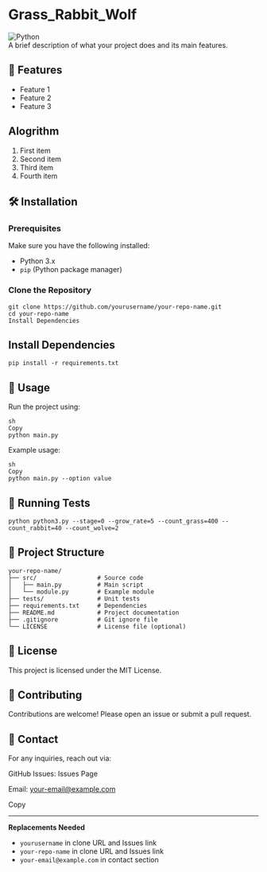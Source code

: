 # Grass_Rabbit_Wolf

![Python](https://img.shields.io/badge/Python-3.x-blue.svg)  
A brief description of what your project does and its main features.

## 📌 Features

- Feature 1  
- Feature 2  
- Feature 3  

## Alogrithm 
1. First item
2. Second item
3. Third item
4. Fourth item

## 🛠 Installation

### Prerequisites
Make sure you have the following installed:

- Python 3.x  
- `pip` (Python package manager)

### Clone the Repository
```
git clone https://github.com/yourusername/your-repo-name.git
cd your-repo-name
Install Dependencies
```
## Install Dependencies
```
pip install -r requirements.txt
```
## 🚀 Usage

Run the project using:
```
sh
Copy
python main.py
```
Example usage:
```
sh
Copy
python main.py --option value
```

## 🧪 Running Tests
```
python python3.py --stage=0 --grow_rate=5 --count_grass=400 --count_rabbit=40 --count_wolve=2 
```

## 📂 Project Structure
```
your-repo-name/
├── src/                 # Source code
│   ├── main.py          # Main script
│   └── module.py        # Example module
├── tests/               # Unit tests
├── requirements.txt     # Dependencies
├── README.md            # Project documentation
├── .gitignore           # Git ignore file
└── LICENSE              # License file (optional)
```
## 📜 License
This project is licensed under the MIT License.

## 🤝 Contributing
Contributions are welcome! Please open an issue or submit a pull request.

## 📧 Contact
For any inquiries, reach out via:

GitHub Issues: Issues Page

Email: your-email@example.com

Copy

---

**Replacements Needed**  
- `yourusername` in clone URL and Issues link
- `your-repo-name` in clone URL and Issues link
- `your-email@example.com` in contact section
